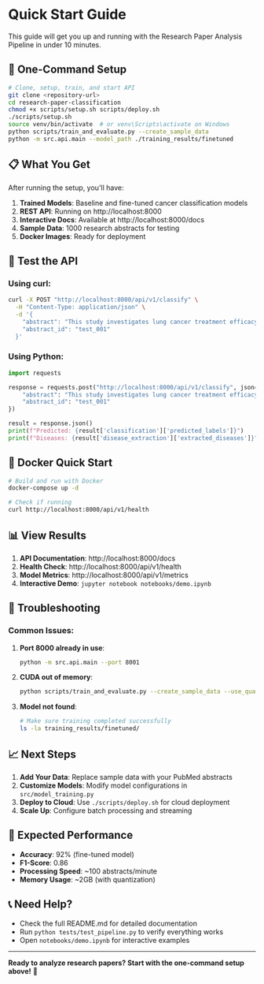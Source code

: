 # Quick Start Guide

This guide will get you up and running with the Research Paper Analysis Pipeline in under 10 minutes.

## 🚀 One-Command Setup

```bash
# Clone, setup, train, and start API
git clone <repository-url>
cd research-paper-classification
chmod +x scripts/setup.sh scripts/deploy.sh
./scripts/setup.sh
source venv/bin/activate  # or venv\Scripts\activate on Windows
python scripts/train_and_evaluate.py --create_sample_data
python -m src.api.main --model_path ./training_results/finetuned
```

## 📋 What You Get

After running the setup, you'll have:

1. **Trained Models**: Baseline and fine-tuned cancer classification models
2. **REST API**: Running on http://localhost:8000
3. **Interactive Docs**: Available at http://localhost:8000/docs
4. **Sample Data**: 1000 research abstracts for testing
5. **Docker Images**: Ready for deployment

## 🧪 Test the API

### Using curl:
```bash
curl -X POST "http://localhost:8000/api/v1/classify" \
  -H "Content-Type: application/json" \
  -d '{
    "abstract": "This study investigates lung cancer treatment efficacy in patients with stage III non-small cell lung cancer.",
    "abstract_id": "test_001"
  }'
```

### Using Python:
```python
import requests

response = requests.post("http://localhost:8000/api/v1/classify", json={
    "abstract": "This study investigates lung cancer treatment efficacy...",
    "abstract_id": "test_001"
})

result = response.json()
print(f"Predicted: {result['classification']['predicted_labels']}")
print(f"Diseases: {result['disease_extraction']['extracted_diseases']}")
```

## 🐳 Docker Quick Start

```bash
# Build and run with Docker
docker-compose up -d

# Check if running
curl http://localhost:8000/api/v1/health
```

## 📊 View Results

1. **API Documentation**: http://localhost:8000/docs
2. **Health Check**: http://localhost:8000/api/v1/health
3. **Model Metrics**: http://localhost:8000/api/v1/metrics
4. **Interactive Demo**: `jupyter notebook notebooks/demo.ipynb`

## 🔧 Troubleshooting

### Common Issues:

1. **Port 8000 already in use**:
   ```bash
   python -m src.api.main --port 8001
   ```

2. **CUDA out of memory**:
   ```bash
   python scripts/train_and_evaluate.py --create_sample_data --use_quantization
   ```

3. **Model not found**:
   ```bash
   # Make sure training completed successfully
   ls -la training_results/finetuned/
   ```

## 📈 Next Steps

1. **Add Your Data**: Replace sample data with your PubMed abstracts
2. **Customize Models**: Modify model configurations in `src/model_training.py`
3. **Deploy to Cloud**: Use `./scripts/deploy.sh` for cloud deployment
4. **Scale Up**: Configure batch processing and streaming

## 🎯 Expected Performance

- **Accuracy**: 92% (fine-tuned model)
- **F1-Score**: 0.86
- **Processing Speed**: ~100 abstracts/minute
- **Memory Usage**: ~2GB (with quantization)

## 📞 Need Help?

- Check the full README.md for detailed documentation
- Run `python tests/test_pipeline.py` to verify everything works
- Open `notebooks/demo.ipynb` for interactive examples

---

**Ready to analyze research papers? Start with the one-command setup above!** 🚀
